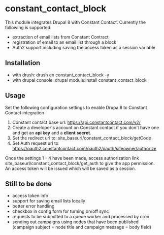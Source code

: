 # constant_contact_block

This module integrates Drupal 8 with Constant Contact. Currently the 
following is supported:
* extraction of email lists from Constant Contract
* registration of email to an email list through a block
* Auth2 support including saving the access token as a session 
variable

## Installation

* with drush: drush en constant_contact_block -y
* with drupal console: drupal module:install constant_contact_block

## Usage
Set the following configuration settings to enable Drupa 8 to Constant
Contact integration

1. Constant contact base url: https://api.constantcontact.com/v2/
2. Create a developer's account on Constant contact if you don't 
have one and get an <b>api key</b> and a <b>client secret</b>.
3. Set the redirect url to: site_baseurl/constant_contact_block/getCode
4. Set Auth request url to: https://oauth2.constantcontact.com/oauth2/oauth/siteowner/authorize

Once the settings 1 - 4 have been made, access authorization link
site_baseurl/constant_contact_block/get_auth to give the app permission. An access token
will be issued which will be saved as a session.

## Still to be done

* access token info
* support for saving email lists locally
* better error handling
* checkbox in config form for turning on/off sync
* requests to be submitted to a queue worker and processed by cron
* sending out campaigns using nodes that have been published (campaign subject = node title and campaign message = body field)
